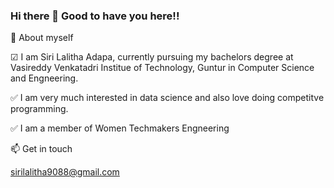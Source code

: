 ### Hi there 👋 Good to have you here!!

 
🌱 About myself

☑ I am Siri Lalitha Adapa, currently pursuing my bachelors degree at Vasireddy Venkatadri Institue of Technology, Guntur in Computer Science and Engneering.

✅ I am very much interested in data science and also love doing competitve programming. 


✅ I am a member of Women Techmakers Engneering 

📫 Get in touch

sirilalitha9088@gmail.com

<!--
**sirilalithaadapa/SiriLalithaAdapa** is a ✨ _special_ ✨ repository because its `README.md` (this file) appears on your GitHub profile.










